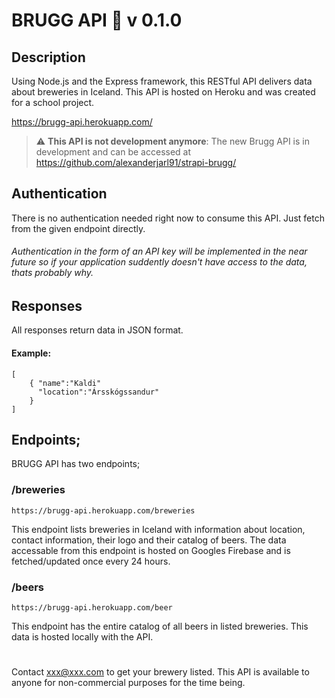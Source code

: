 # BRUGG API :beer: v 0.1.0


## Description

Using Node.js and the Express framework, this RESTful API delivers data about breweries in Iceland. This API is hosted on Heroku and was created for a school project.

https://brugg-api.herokuapp.com/

> :warning: **This API is not development anymore**: The new Brugg API is in development and can be accessed at https://github.com/alexanderjarl91/strapi-brugg/


## Authentication

There is no authentication needed right now to consume this API. Just fetch from the given endpoint directly.

###### Authentication in the form of an API key will be implemented in the near future so if your application suddently doesn't have access to the data, thats probably why.

## Responses

All responses return data in JSON format.

#### Example:

```
[
    { "name":"Kaldi"
      "location":"Ársskógssandur"
    }
]
```

## Endpoints;

BRUGG API has two endpoints;

### /breweries

```
https://brugg-api.herokuapp.com/breweries
```

This endpoint lists breweries in Iceland with information about location, contact information, their logo and their catalog of beers. The data accessable from this endpoint is hosted on Googles Firebase and is fetched/updated once every 24 hours.

### /beers

```
https://brugg-api.herokuapp.com/beer
```

This endpoint has the entire catalog of all beers in listed breweries. This data is hosted locally with the API.

#

Contact xxx@xxx.com to get your brewery listed. This API is available to anyone for non-commercial purposes for the time being.
